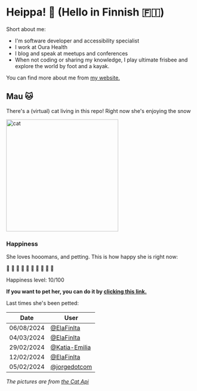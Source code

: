 # Heippa! :wave: (Hello in Finnish :finland:)

Short about me:
- I'm software developer and accessibility specialist
- I work at Oura Health
- I blog and speak at meetups and conferences
- When not coding or sharing my knowledge, I play ultimate frisbee and explore the world by foot and a kayak.

You can find more about me from [my website.](https://eevis.codes)

<!-- Cat Widget Start -->
## Mau :cat:

There's a (virtual) cat living in this repo! Right now she's enjoying the snow

<img src=https://cdn2.thecatapi.com/images/cdu.jpg alt="cat" width=300 />
  
### Happiness
  She loves hooomans, and petting. This is how happy she is right now: 
  
  :sparkling_heart: :black_heart: :black_heart: :black_heart: :black_heart: :black_heart: :black_heart: :black_heart: :black_heart: :black_heart: 
  
  Happiness level: 10/100
   
  **If you want to pet her, you can do it by [clicking this link.](https://github.com/eevajonnapanula/eevajonnapanula/issues/new?title=pet-cat&body=Just+submit+the+issue+-+that%27s+all+you+have+to+do+%3Acat%3A)**
  
  Last times she's been petted: 

Date | User
------- | ---------
 06/08/2024 | [@ElaFinIta](https://github.com/ElaFinIta)
04/03/2024 | [@ElaFinIta](https://github.com/ElaFinIta)
29/02/2024 | [@Katia-Emilia](https://github.com/Katia-Emilia)
12/02/2024 | [@ElaFinIta](https://github.com/ElaFinIta)
05/02/2024 | [@jorgedotcom](https://github.com/jorgedotcom)
  

*The pictures are from [the Cat Api](https://thecatapi.com/)*
<!-- Cat Widget End -->
